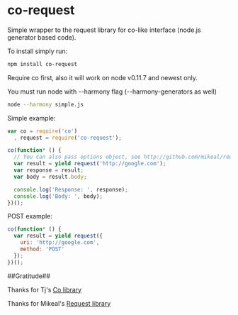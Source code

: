 co-request
==========

Simple wrapper to the request library for co-like interface (node.js generator based code).

To install simply run:
```bash
npm install co-request
```

Require co first, also it will work on node v0.11.7 and newest only.

You must run node with --harmony flag (--harmony-generators as well)

```bash
node --harmony simple.js
```

Simple example:

```js
var co = require('co')
  , request = require('co-request');

co(function* () {
  // You can also pass options object, see http://github.com/mikeal/request docs
  var result = yield request('http://google.com'); 
  var response = result;
  var body = result.body;

  console.log('Response: ', response);
  console.log('Body: ', body);
})();
```

POST example:

```js
co(function* () {
  var result = yield request({
  	uri: 'http://google.com',
  	method: 'POST'
  });
})();
```

##Gratitude##

Thanks for Tj's [Co library](http://github.com/visionmedia/co)

Thanks for Mikeal's [Request library](http://github.com/mikeal/request)
